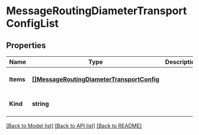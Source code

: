 # MessageRoutingDiameterTransportConfigList

## Properties
Name | Type | Description | Notes
------------ | ------------- | ------------- | -------------
**Items** | [**[]MessageRoutingDiameterTransportConfig**](messageRouting_diameter_transportConfig.md) |  | [optional] [default to null]
**Kind** | **string** |  | [optional] [default to null]

[[Back to Model list]](../README.md#documentation-for-models) [[Back to API list]](../README.md#documentation-for-api-endpoints) [[Back to README]](../README.md)


